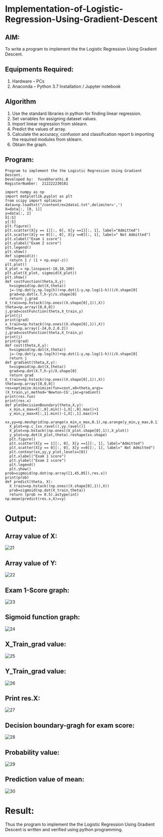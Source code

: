 # Implementation-of-Logistic-Regression-Using-Gradient-Descent

## AIM:
To write a program to implement the the Logistic Regression Using Gradient Descent.

## Equipments Required:
1. Hardware – PCs
2. Anaconda – Python 3.7 Installation / Jupyter notebook

## Algorithm
1. Use the standard libraries in python for finding linear regression.
2. Set variables for assigning dataset values.
3. Import linear regression from sklearn.
4. Predict the values of array.
5. Calculate the accuracy, confusion and classification report b   importing     the required modules from sklearn.
6. Obtain the graph.
 

## Program:
```
Program to implement the the Logistic Regression Using Gradient Descent.
Developed by:  Yuvabharathi.B
RegisterNumber:  212222230181

import numpy as np
import matplotlib.pyplot as plt
from scipy import optimize
data=np.loadtxt("/content/ex2data1.txt",delimiter=',')
X=data[:, [0, 1]]
y=data[:, 2]
X[:5]
y[:5]
plt.figure()
plt.scatter(X[y == 1][:, 0], X[y ==1][:, 1], label="Admitted")
plt.scatter(X[y == 0][:, 0], X[y ==0][:, 1], label=" Not Admitted")
plt.xlabel("Exam 1 score")
plt.ylabel("Exam 2 score")
plt.legend()
plt.show()
def sigmoid(z):
  return 1 / (1 + np.exp(-z))
plt.plot()
X_plot = np.linspace(-10,10,100)
plt.plot(X_plot, sigmoid(X_plot))
plt.show()
def costFunction(theta,X,y):
  h=sigmoid(np.dot(X,theta))
  j=-(np.dot(y,np.log(h))+np.dot(1-y,np.log(1-h)))/X.shape[0]
  grad=np.dot(x.T,h-y)/x.shape[0]
  return j,grad
X_train=np.hstack((np.ones((X.shape[0],1)),X))
theta=np.array([0,0,0])
j,grad=costFunction(theta,X_train,y)
print(j)
print(grad)
x_train=np.hstack((np.ones((X.shape[0],1)),X))
theta=np.array([-24,0.2,0.2])
j,grad=costFunction(theta,X_train,y)
print(j)
print(grad)
def cost(theta,X,y):
  h=sigmoid(np.dot(X,theta))
  j=-(np.dot(y,np.log(h))+np.dot(1-y,np.log(1-h)))/X.shape[0]
  return j
def gradient(theta,X,y):
  h=sigmoid(np.dot(X,theta))
  grad=np.dot(X.T,h-y)/X.shape[0]
  return grad
X_train=np.hstack((np.ones((X.shape[0],1)),X))
theta=np.array([0,0,0])
res=optimize.minimize(fun=cost,x0=theta,args=(X_train,y),method='Newton-CG',jac=gradient)
print(res.fun)
print(res.x)
def plotDecisionBoundary(theta,X,y):
  x_min,x_max=X[:,0].min()-1,X[:,0].max()+1
  y_min,y_max=X[:,1].min()-1,X[:,1].max()+1
  xx,yy=np.meshgrid(np.arange(x_min,x_max,0.1),np.arange(y_min,y_max,0.1))
  X_plot=np.c_[xx.ravel(),yy.ravel()]
  X_plot=np.hstack((np.ones((X_plot.shape[0],1)),X_plot))
  y_plot=np.dot(X_plot,theta).reshape(xx.shape)
  plt.figure()
  plt.scatter(X[y == 1][:, 0], X[y ==1][:, 1], label="Admitted")
  plt.scatter(X[y == 0][:, 0], X[y ==0][:, 1], label=" Not Admitted")
  plt.contour(xx,yy,y_plot,levels=[0])
  plt.xlabel("Exam 1 score")
  plt.ylabel("Exam 2 score")
  plt.legend()
  plt.show()
prob=sigmoid(np.dot(np.array([1,45,85]),res.x))
print(prob)
def predict(theta, X):
  X_train=np.hstack((np.ones((X.shape[0],1)),X))
  prob=sigmoid(np.dot(X_train,theta))
  return (prob >= 0.5).astype(int)
np.mean(predict(res.x,X)==y)
```

# Output:
## Array value of X:
![21](https://github.com/hariprasath5106/-Implementation-of-Logistic-Regression-Using-Gradient-Descent/assets/111515488/88b00d24-7c4f-4bf7-9e06-e6a31f8d8e27)
## Array value of Y:
![22](https://github.com/hariprasath5106/-Implementation-of-Logistic-Regression-Using-Gradient-Descent/assets/111515488/2172c11d-fd2b-4c09-b2ae-eccc0d3e04c5)
## Exam 1-Score graph:
![23](https://github.com/hariprasath5106/-Implementation-of-Logistic-Regression-Using-Gradient-Descent/assets/111515488/581fdd00-c99b-4bde-900f-28b94253786f)
## Sigmoid function graph:
![24](https://github.com/hariprasath5106/-Implementation-of-Logistic-Regression-Using-Gradient-Descent/assets/111515488/f82dcffe-c7fe-4fd1-8514-e70f55b71808)
## X_Train_grad value:
![25](https://github.com/hariprasath5106/-Implementation-of-Logistic-Regression-Using-Gradient-Descent/assets/111515488/5411c983-839d-4f59-8c79-9fd6e889de18)
## Y_Train_grad value:
![26](https://github.com/hariprasath5106/-Implementation-of-Logistic-Regression-Using-Gradient-Descent/assets/111515488/7c38b0ad-09f2-43d2-9fe8-44e4ff45e165)
## Print res.X:
![27](https://github.com/hariprasath5106/-Implementation-of-Logistic-Regression-Using-Gradient-Descent/assets/111515488/7c1fdd2e-31f4-499c-bd0d-282935777823)
## Decision boundary-gragh for exam score:
![28](https://github.com/hariprasath5106/-Implementation-of-Logistic-Regression-Using-Gradient-Descent/assets/111515488/caf74e64-6d09-4ea1-b57c-038fd3e05b77)
## Probability value:
![29](https://github.com/hariprasath5106/-Implementation-of-Logistic-Regression-Using-Gradient-Descent/assets/111515488/ff5cfea4-0746-4b1d-932a-4c89b46f6484)
## Prediction value of mean:
![30](https://github.com/hariprasath5106/-Implementation-of-Logistic-Regression-Using-Gradient-Descent/assets/111515488/5891908a-41ac-495c-99d7-4d388232886a)

# Result:
Thus the program to implement the the Logistic Regression Using Gradient Descent is written and verified using python programming.
